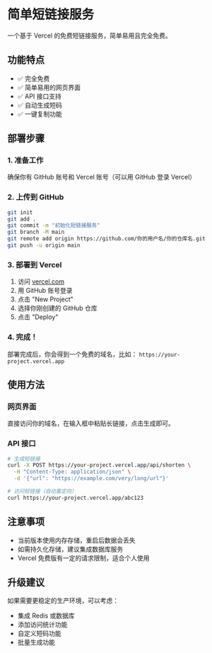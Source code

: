 # 简单短链接服务

一个基于 Vercel 的免费短链接服务，简单易用且完全免费。

## 功能特点

- ✅ 完全免费
- ✅ 简单易用的网页界面
- ✅ API 接口支持
- ✅ 自动生成短码
- ✅ 一键复制功能

## 部署步骤

### 1. 准备工作
确保你有 GitHub 账号和 Vercel 账号（可以用 GitHub 登录 Vercel）

### 2. 上传到 GitHub
```bash
git init
git add .
git commit -m "初始化短链接服务"
git branch -M main
git remote add origin https://github.com/你的用户名/你的仓库名.git
git push -u origin main
```

### 3. 部署到 Vercel
1. 访问 [vercel.com](https://vercel.com)
2. 用 GitHub 账号登录
3. 点击 "New Project"
4. 选择你刚创建的 GitHub 仓库
5. 点击 "Deploy"

### 4. 完成！
部署完成后，你会得到一个免费的域名，比如：
`https://your-project.vercel.app`

## 使用方法

### 网页界面
直接访问你的域名，在输入框中粘贴长链接，点击生成即可。

### API 接口
```bash
# 生成短链接
curl -X POST https://your-project.vercel.app/api/shorten \
  -H "Content-Type: application/json" \
  -d '{"url": "https://example.com/very/long/url"}'

# 访问短链接（自动重定向）
curl https://your-project.vercel.app/abc123
```

## 注意事项

- 当前版本使用内存存储，重启后数据会丢失
- 如需持久化存储，建议集成数据库服务
- Vercel 免费版有一定的请求限制，适合个人使用

## 升级建议

如果需要更稳定的生产环境，可以考虑：
- 集成 Redis 或数据库
- 添加访问统计功能
- 自定义短码功能
- 批量生成功能